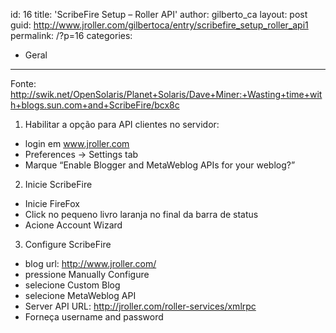 id: 16
title: 'ScribeFire Setup &#8211; Roller API'
author: gilberto_ca
layout: post
guid: http://www.jroller.com/gilbertoca/entry/scribefire_setup_roller_api1
permalink: /?p=16
categories:
  - Geral
---
<!-- google_ad_section_start -->

Fonte:  
http://swik.net/OpenSolaris/Planet+Solaris/Dave+Miner:+Wasting+time+with+blogs.sun.com+and+ScribeFire/bcx8c

1. Habilitar a op&#231;&#227;o para API clientes no servidor:

* login em www.jroller.com  
* Preferences -> Settings tab  
* Marque &#8220;Enable Blogger and MetaWeblog APIs for your weblog?&#8221;

2. Inicie ScribeFire

* Inicie FireFox  
* Click no pequeno livro laranja no final da barra de status  
* Acione Account Wizard

3. Configure ScribeFire

* blog url: http://www.jroller.com/<seu blogid="">  
* pressione Manually Configure  
* selecione Custom Blog  
* selecione MetaWeblog API  
* Server API URL: http://jroller.com/roller-services/xmlrpc  
* Forne&#231;a username and password</seu>

<!-- google_ad_section_end -->